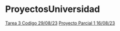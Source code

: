 # ProyectosUniversidad

[Tarea 3 Codigo 29/08/23](tareaTres.md)
[Proyecto Parcial 1 16/08/23](ProyectoParcial1.md)

